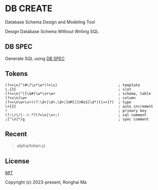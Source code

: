 # DB CREATE

Database Schema Design and Modeling Tool

Design Database Schema Without Writing SQL

## DB SPEC

Generate SQL using [DB SPEC](https://github.com/maronghai/dbspec)

## Tokens

```
(?<=\n|^)#\?\s*\w*(?=\s)                            ; template
\.{3}                                               ; slot
(?<=\n|^)[\$#]\w*\s+\w+                             ; schema, table
(?<=\n)\w+                                          ; column
(?<=\n\w+\s+)(?:\d+|\d+,\d+|[mM]|[nNsS]\d*|t[=+]?)  ; type
\+{2}                                               ; auto increment
!                                                   ; primary key
(?:\/\/|--).*?(?=\n|\s+;)                           ; sql comment
;[^\n]*/g                                           ; spec comment
```

## Recent

> alpha/token.js

## License

[MIT](https://opensource.org/licenses/MIT)

Copyright (c) 2023-present, Ronghai Ma
